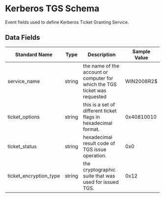 # Kerberos TGS Schema

Event fields used to define Kerberos Ticket Granting Service.

## Data Fields

| Standard Name | Type | Description | Sample Value |
|--------|---------|-------|-------|
|service_name|string|the name of the account or computer for which the TGS ticket was requested|WIN2008R2$|
|ticket_options|string|this is a set of different ticket flags in hexadecimal format.|0x40810010|
|ticket_status|string|hexadecimal result code of TGS issue operation.|0x0|
|ticket_encryption_type|string|the cryptographic suite that was used for issued TGS.|0x12|